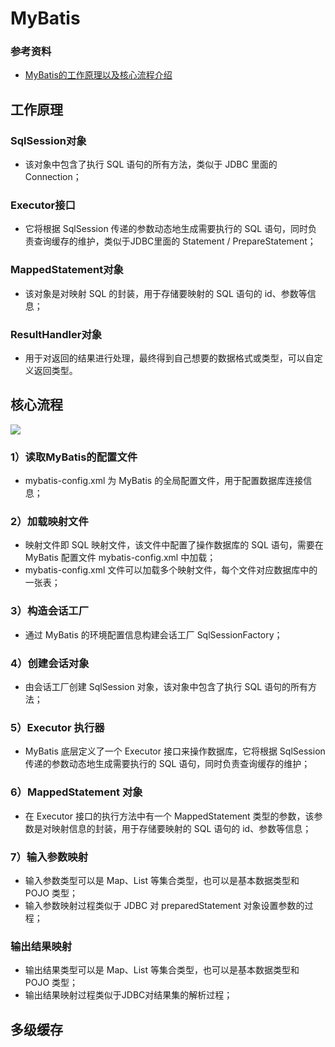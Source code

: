 # MyBatis
### 参考资料
- [MyBatis的工作原理以及核心流程介绍](http://www.mybatis.cn/archives/706.html)

## 工作原理
### SqlSession对象
- 该对象中包含了执行 SQL 语句的所有方法，类似于 JDBC 里面的 Connection；

### Executor接口
- 它将根据 SqlSession 传递的参数动态地生成需要执行的 SQL 语句，同时负责查询缓存的维护，类似于JDBC里面的 Statement / PrepareStatement；

### MappedStatement对象
- 该对象是对映射 SQL 的封装，用于存储要映射的 SQL 语句的 id、参数等信息；

### ResultHandler对象
- 用于对返回的结果进行处理，最终得到自己想要的数据格式或类型，可以自定义返回类型。

## 核心流程
![](http://images.intflag.com/mybatis001.jpg)

### 1）读取MyBatis的配置文件
- mybatis-config.xml 为 MyBatis 的全局配置文件，用于配置数据库连接信息；

### 2）加载映射文件
- 映射文件即 SQL 映射文件，该文件中配置了操作数据库的 SQL 语句，需要在 MyBatis 配置文件 mybatis-config.xml 中加载；
- mybatis-config.xml 文件可以加载多个映射文件，每个文件对应数据库中的一张表；

### 3）构造会话工厂
- 通过 MyBatis 的环境配置信息构建会话工厂 SqlSessionFactory；

### 4）创建会话对象
- 由会话工厂创建 SqlSession 对象，该对象中包含了执行 SQL 语句的所有方法；

### 5）Executor 执行器
- MyBatis 底层定义了一个 Executor 接口来操作数据库，它将根据 SqlSession 传递的参数动态地生成需要执行的 SQL 语句，同时负责查询缓存的维护；

### 6）MappedStatement 对象
- 在 Executor 接口的执行方法中有一个 MappedStatement 类型的参数，该参数是对映射信息的封装，用于存储要映射的 SQL 语句的 id、参数等信息；

### 7）输入参数映射
- 输入参数类型可以是 Map、List 等集合类型，也可以是基本数据类型和 POJO 类型；
- 输入参数映射过程类似于 JDBC 对 preparedStatement 对象设置参数的过程；

### 输出结果映射
- 输出结果类型可以是 Map、List 等集合类型，也可以是基本数据类型和 POJO 类型；
- 输出结果映射过程类似于JDBC对结果集的解析过程；

## 多级缓存